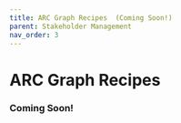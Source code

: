 ```yaml
---
title: ARC Graph Recipes  (Coming Soon!)
parent: Stakeholder Management
nav_order: 3
---
```

# ARC Graph Recipes

### Coming Soon!
